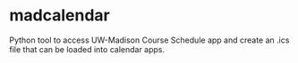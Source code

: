 # madcalendar
Python tool to access UW-Madison Course Schedule app and create an .ics file that can be loaded into calendar apps.
